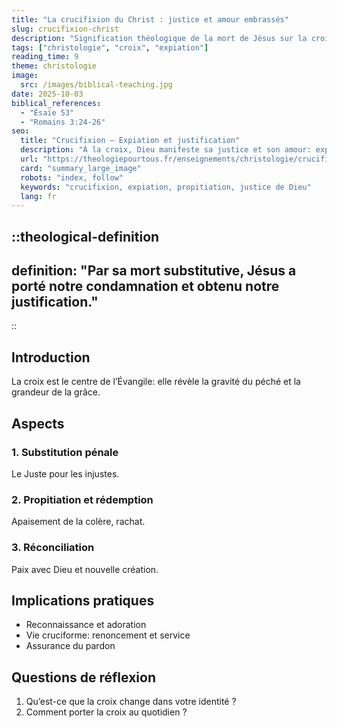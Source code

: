 ```yaml
---
title: "La crucifixion du Christ : justice et amour embrassés"
slug: crucifixion-christ
description: "Signification théologique de la mort de Jésus sur la croix."
tags: ["christologie", "croix", "expiation"]
reading_time: 9
theme: christologie
image:
  src: /images/biblical-teaching.jpg
date: 2025-10-03
biblical_references:
  - "Ésaïe 53"
  - "Romains 3:24-26"
seo:
  title: "Crucifixion — Expiation et justification"
  description: "À la croix, Dieu manifeste sa justice et son amour: expiation, propitiation, réconciliation."
  url: "https://theologiepourtous.fr/enseignements/christologie/crucifixion-christ"
  card: "summary_large_image"
  robots: "index, follow"
  keywords: "crucifixion, expiation, propitiation, justice de Dieu"
  lang: fr
---
```


::theological-definition
---
definition: "Par sa mort substitutive, Jésus a porté notre condamnation et obtenu notre justification."
---
::

## Introduction

La croix est le centre de l’Évangile: elle révèle la gravité du péché et la grandeur de la grâce.

## Aspects

### 1. Substitution pénale
Le Juste pour les injustes.

### 2. Propitiation et rédemption
Apaisement de la colère, rachat.

### 3. Réconciliation
Paix avec Dieu et nouvelle création.

## Implications pratiques
- Reconnaissance et adoration
- Vie cruciforme: renoncement et service
- Assurance du pardon

## Questions de réflexion
1. Qu’est-ce que la croix change dans votre identité ?
2. Comment porter la croix au quotidien ?
